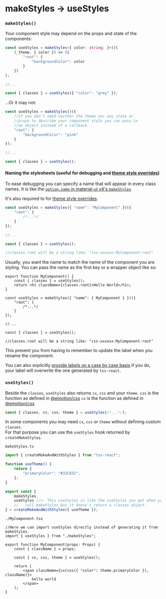 # makeStyles -> useStyles

### `makeStyles()`

Your component style may depend on the props and state of the components:

```typescript
const useStyles = makeStyles<{ color: string; }>()(
    (_theme, { color }) => ({
        "root": {
            "backgroundColor": color
        }
    })
);

//...

const { classes } = useStyles({ "color": "grey" });
```

...Or it may not:

```typescript
const useStyles = makeStyles()({
    //If you don't need neither the theme nor any state or
    //props to describe your component style you can pass-in
    //an object instead of a callback.
    "root": {
        "backgroundColor": "pink"
    }
});

//...

const { classes } = useStyles();
```

#### Naming the stylesheets (useful for debugging and [theme style overrides](../mui-global-styleoverrides.md))

To ease debugging you can specify a name that will appear in every class names. It is like the [`option.name` in material-ui v4's `makeStyles`](https://mui.com/styles/api/#makestyles-styles-options-hook).

It's also required to for [theme style overrides](../mui-global-styleoverrides.md).

```typescript
const useStyles = makeStyles({ "name": "MyComponent" })({
    "root": {
        /*...*/
    }
});

//...

const { classes } = useStyles();

//classes.root will be a string like: "tss-xxxxxx-MyComponent-root"
```

Usually, you want the name to match the name of the component you are styling. You can pass the name as the first key or a wrapper object like so:

```tsx
export function MyComponent() {
    const { classes } = useStyles();
    return <h1 className={classes.root}>Hello World</h1>;
}

const useStyles = makeStyles({ "name": { MyComponent } })({
    "root": {
        /*...*/
    }
});

//...

const { classes } = useStyles();

//classes.root will be a string like: "css-xxxxxx-MyComponent-root"
```

This prevent you from having to remember to update the label when you rename the component.

You can also explicitly [provide labels on a case by case basis](https://emotion.sh/docs/labels) if you do, your label will overwrite the one generated by `tss-react`.

### `useStyles()`

Beside the `classes`, `useStyles` also returns `cx`, `css` and your `theme`. `css` is the function as defined in [@emotion/css](https://emotion.sh) `cx` is the function as defined in [@emotion/css](https://emotion.sh/docs/@emotion/css#cx)

```typescript
const { classes, cx, css, theme } = useStyles(/*...*/);
```

In some components you may need `cx`, `css` or `theme` without defining custom `classes`.\
For that purpose you can use the `useStyles` hook returned by `createMakeStyles`.

`makeStyles.ts`

```typescript
import { createMakeAndWithStyles } from "tss-react";

function useTheme() {
    return {
        "primaryColor": "#32CD32",
    };
}

export const {
    makeStyles,
    useStyles //<- This useStyles is like the useStyles you get when you
    //   call makeStyles but it doesn't return a classes object.
} = createMakeAndWithStyles({ useTheme });
```

`./MyComponent.tsx`

```tsx
//Here we can import useStyles directly instead of generating it from makeStyles.
import { useStyles } from "./makeStyles";

export function MyComponent(props: Props) {
    const { className } = props;

    const { cx, css, theme } = useStyles();

    return (
        <span className={cx(css({ "color": theme.primaryColor }), className)}>
            hello world
        </span>
    );
}
```

